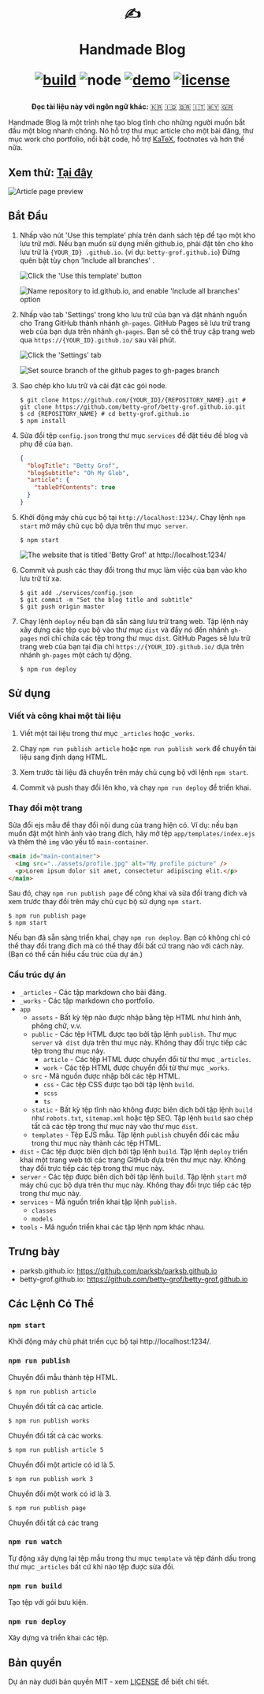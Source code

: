 <div align="center">
  <h1>

  ✍️

  Handmade Blog

  [![build](https://img.shields.io/github/workflow/status/ParkSB/handmade-blog/Node%20CI/master?style=flat-square)](https://github.com/ParkSB/handmade-blog/actions?query=workflow%3A%22Node+CI%22) ![node](https://img.shields.io/badge/node-%3E%3D%2010.0-brightgreen?style=flat-square) [![demo](https://img.shields.io/netlify/3f01acb3-1107-470a-914f-90d100b87d85?label=demo&style=flat-square)](https://handmade-blog.netlify.com/) [![license](https://img.shields.io/github/license/ParkSB/handmade-blog?style=flat-square)](LICENSE)

  </h1>
  
  <strong>Đọc tài liệu này với ngôn ngữ khác:</strong> [:kr:](README-KO.md) [:indonesia:](README-ID.md) [:brazil:](README-PT-BR.md) [:it:](README-IT.md) [:malaysia:](README-MS.md) [:greece:](README-EL.md)
</div>

Handmade Blog là một trình nhẹ tạo blog tĩnh cho những người muốn bắt đầu một blog nhanh chóng. Nó hỗ trợ thư mục article cho một bài đăng, thư mục work cho portfolio, nổi bật code, hỗ trợ [KaTeX](https://katex.org/), footnotes và hơn thế nữa.

## Xem thử: [Tại đây](https://handmade-blog.vercel.app/)

![Article page preview](https://user-images.githubusercontent.com/6410412/74097056-be43d100-4b4a-11ea-806b-7bd263d7f623.png)

## Bắt Đầu

1. Nhấp vào nút 'Use this template' phía trên danh sách tệp để tạo một kho lưu trữ mới. Nếu bạn muốn sử dụng miền github.io, phải đặt tên cho kho lưu trữ là `{YOUR_ID} .github.io`. (ví dụ: `betty-grof.github.io`) Đừng quên bật tùy chọn 'Include all branches' .

    ![Click the 'Use this template' button](https://user-images.githubusercontent.com/6410412/93741226-f524ae00-fc26-11ea-8f88-ba634d2de66b.png)

    ![Name repository to id.github.io, and enable 'Include all branches' option](https://user-images.githubusercontent.com/6410412/93741223-f48c1780-fc26-11ea-9980-8911e531a29c.png)

2. Nhấp vào tab 'Settings' trong kho lưu trữ của bạn và đặt nhánh nguồn cho Trang GitHub thành nhánh `gh-pages`. GitHub Pages sẽ lưu trữ trang web của bạn dựa trên nhánh `gh-pages`. Bạn sẽ có thể truy cập trang web qua `https://{YOUR_ID}.github.io/` sau vài phút.

    ![Click the 'Settings' tab](https://user-images.githubusercontent.com/6410412/93750006-d11c9900-fc35-11ea-9ac1-4f92216f28f9.png)

    ![Set source branch of the github pages to gh-pages branch](https://user-images.githubusercontent.com/6410412/93741218-f2c25400-fc26-11ea-9e30-eddb9a2a3b3f.png)

3. Sao chép kho lưu trữ và cài đặt các gói node.

    ```shell script
    $ git clone https://github.com/{YOUR_ID}/{REPOSITORY_NAME}.git # git clone https://github.com/betty-grof/betty-grof.github.io.git
    $ cd {REPOSITORY_NAME} # cd betty-grof.github.io
    $ npm install
    ```

4. Sửa đổi tệp `config.json` trong thư mục `services` để đặt tiêu đề blog và phụ đề của bạn.

    ```json
    {
      "blogTitle": "Betty Grof",
      "blogSubtitle": "Oh My Glob",
      "article": {
        "tableOfContents": true 
      }
    }
    ```

5. Khởi động máy chủ cục bộ tại `http://localhost:1234/`. Chạy lệnh `npm start` mở máy chủ cục bộ dựa trên thư mục` server`.

    ```shell script
    $ npm start
    ```
   
    ![The website that is titled 'Betty Grof' at http://localhost:1234/](https://user-images.githubusercontent.com/6410412/93754683-155f6780-fc3d-11ea-99de-92c747c103f9.png)
    
6. Commit và push các thay đổi trong thư mục làm việc của bạn vào kho lưu trữ từ xa.

   ```shell script
   $ git add ./services/config.json
   $ git commit -m "Set the blog title and subtitle"
   $ git push origin master
   ```

7. Chạy lệnh `deploy` nếu bạn đã sẵn sàng lưu trữ trang web. Tập lệnh này xây dựng các tệp cục bộ vào thư mục `dist` và đẩy nó đến nhánh `gh-pages` nơi chỉ chứa các tệp trong thư mục `dist`. GitHub Pages sẽ lưu trữ trang web của bạn tại địa chỉ `https://{YOUR_ID}.github.io/` dựa trên nhánh `gh-pages` một cách tự động.

    ```shell script
    $ npm run deploy
    ```

## Sử dụng

### Viết và công khai một tài liệu

1. Viết một tài liệu trong thư mục `_articles` hoặc `_works`.

1. Chạy `npm run publish article` hoặc `npm run publish work` để chuyển tài liệu sang định dạng HTML.

1. Xem trước tài liệu đã chuyển trên máy chủ cụng bộ với lệnh `npm start`.

1. Commit và push thay đổi lên kho, và chạy `npm run deploy` để triển khai.

### Thay đổi một trang

Sửa đổi ejs mẫu để thay đổi nội dung của trang hiện có. Ví dụ: nếu bạn muốn đặt một hình ảnh vào trang đích, hãy mở tệp `app/templates/index.ejs` và thêm thẻ `img` vào yếu tố `main-container`.

```html
<main id="main-container">
  <img src="../assets/profile.jpg" alt="My profile picture" />
  <p>Lorem ipsum dolor sit amet, consectetur adipiscing elit.</p>
</main>
```

Sau đó, chạy `npm run publish page` để công khai và sửa đổi trang đích và xem trước thay đổi trên máy chủ cục bộ sử dụng `npm start`.

```shell script
$ npm run publish page
$ npm start
```

Nếu bạn đã sẵn sàng triển khai, chạy `npm run deploy`. Bạn có không chỉ có thể thay đổi trang đích mà có thể thay đổi bất cứ trang nào với cách này. (Bạn có thể cần hiểu cấu trúc của dự án.)

### Cấu trúc dự án

* `_articles` - Các tập markdown cho bài đăng.
* `_works` - Các tập markdown cho portfolio.
* `app`
  * `assets` - Bất kỳ tệp nào được nhập bằng tệp HTML như hình ảnh, phông chữ, v.v.
  * `public` - Các tệp HTML được tạo bởi tập lệnh `publish`. Thư mục `server` và` dist` dựa trên thư mục này. Không thay đổi trực tiếp các tệp trong thư mục này.
    * `article` - Các tệp HTML được chuyển đổi từ thư mục `_articles`.
    * `work` - Các tệp HTML được chuyển đổi từ thư mục `_works`.
  * `src` - Mã nguồn được nhập bởi các tệp HTML.
    * `css` - Các tệp CSS được tạo bởi tập lệnh `build`.
    * `scss`
    * `ts`
  * `static` - Bất kỳ tệp tĩnh nào không được biên dịch bởi tập lệnh `build` như `robots.txt`, `sitemap.xml` hoặc tệp SEO. Tập lệnh `build` sao chép tất cả các tệp trong thư mục này vào thư mục `dist`.
  * `templates` - Tệp EJS mẫu. Tập lệnh `publish` chuyển đổi các mẫu trong thư mục này thành các tệp HTML.
* `dist` - Các tệp được biên dịch bởi tập lệnh `build`. Tập lệnh `deploy` triển khai một trang web tới các trang GitHub dựa trên thư mục này. Không thay đổi trực tiếp các tệp trong thư mục này.
* `server` - Các tệp được biên dịch bởi tập lệnh `build`. Tập lệnh `start` mở máy chủ cục bộ dựa trên thư mục này. Không thay đổi trực tiếp các tệp trong thư mục này.
* `services` - Mã nguồn triển khai tập lệnh `publish`.
  * `classes`
  * `models`
* `tools` - Mã nguồn triển khai các tập lệnh npm khác nhau.

## Trưng bày

* parksb.github.io: https://github.com/parksb/parksb.github.io
* betty-grof.github.io: https://github.com/betty-grof/betty-grof.github.io

## Các Lệnh Có Thể

### `npm start`

Khởi động máy chủ phát triển cục bộ tại http://localhost:1234/.

### `npm run publish`

Chuyển đổi mẫu thành tệp HTML.

```shell script
$ npm run publish article
```

Chuyển đổi tất cả các article.

```shell script
$ npm run publish works
```

Chuyển đổi tất cả các works.

```shell script
$ npm run publish article 5
```

Chuyển đổi một article có id là 5.

```shell script
$ npm run publish work 3
```

Chuyển đổi một work có id là 3.

```shell script
$ npm run publish page
```

Chuyển đổi tất cả các trang

### `npm run watch`

Tự động xây dựng lại tệp mẫu trong thư mục `template` và tệp đánh dấu trong thư mục `_articles` bất cứ khi nào tệp được sửa đổi.

### `npm run build`

Tạo tệp với gói bưu kiện.

### `npm run deploy`

Xây dựng và triển khai các tệp.

## Bản quyền

Dự án này dưới bản quyền MIT - xem [LICENSE](LICENSE) để biết chi tiết.